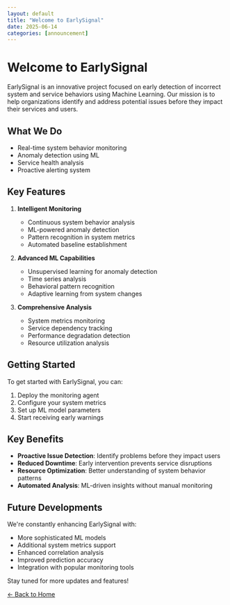 ```yaml
---
layout: default
title: "Welcome to EarlySignal"
date: 2025-06-14
categories: [announcement]
---
```


# Welcome to EarlySignal

EarlySignal is an innovative project focused on early detection of incorrect system and service behaviors using Machine Learning. Our mission is to help organizations identify and address potential issues before they impact their services and users.

## What We Do

- Real-time system behavior monitoring
- Anomaly detection using ML
- Service health analysis
- Proactive alerting system

## Key Features

1. **Intelligent Monitoring**
   - Continuous system behavior analysis
   - ML-powered anomaly detection
   - Pattern recognition in system metrics
   - Automated baseline establishment

2. **Advanced ML Capabilities**
   - Unsupervised learning for anomaly detection
   - Time series analysis
   - Behavioral pattern recognition
   - Adaptive learning from system changes

3. **Comprehensive Analysis**
   - System metrics monitoring
   - Service dependency tracking
   - Performance degradation detection
   - Resource utilization analysis

## Getting Started

To get started with EarlySignal, you can:

1. Deploy the monitoring agent
2. Configure your system metrics
3. Set up ML model parameters
4. Start receiving early warnings

## Key Benefits

- **Proactive Issue Detection**: Identify problems before they impact users
- **Reduced Downtime**: Early intervention prevents service disruptions
- **Resource Optimization**: Better understanding of system behavior patterns
- **Automated Analysis**: ML-driven insights without manual monitoring

## Future Developments

We're constantly enhancing EarlySignal with:

- More sophisticated ML models
- Additional system metrics support
- Enhanced correlation analysis
- Improved prediction accuracy
- Integration with popular monitoring tools

Stay tuned for more updates and features!

<div class="back-link">
  <a href="{{ site.baseurl }}/">← Back to Home</a>
</div> 